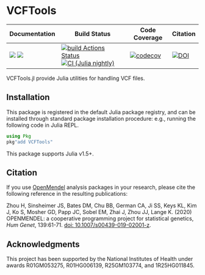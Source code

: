 # VCFTools

| **Documentation** | **Build Status** | **Code Coverage**  | **Citation**  |  
|-------------------|------------------|--------------------|--------------------|  
| [![](https://img.shields.io/badge/docs-latest-blue.svg)](https://OpenMendel.github.io/VCFTools.jl/dev/) [![](https://img.shields.io/badge/docs-stable-blue.svg)](https://OpenMendel.github.io/VCFTools.jl/stable) | [![build Actions Status](https://github.com/OpenMendel/VCFTools.jl/workflows/CI/badge.svg)](https://github.com/OpenMendel/VCFTools.jl/actions) [![CI (Julia nightly)](https://github.com/openmendel/VCFTools.jl/workflows/JuliaNightly/badge.svg)](https://github.com/OpenMendel/VCFTools.jl/actions/workflows/JuliaNightly.yml) | [![codecov](https://codecov.io/gh/OpenMendel/VCFTools.jl/branch/master/graph/badge.svg?token=QtTQogesUk)](https://codecov.io/gh/OpenMendel/VCFTools.jl) | [![DOI](https://zenodo.org/badge/100287089.svg)](https://zenodo.org/badge/latestdoi/100287089) |

VCFTools.jl provide Julia utilities for handling VCF files.

## Installation


This package is registered in the default Julia package registry, and can be installed through standard package installation procedure: e.g., running the following code in Julia REPL.
```julia
using Pkg
pkg"add VCFTools"
```

This package supports Julia v1.5+.

## Citation

If you use [OpenMendel](https://openmendel.github.io) analysis packages in your research, please cite the following reference in the resulting publications:

Zhou H, Sinsheimer JS, Bates DM, Chu BB, German CA, Ji SS, Keys KL, Kim J, Ko S, Mosher GD, Papp JC, Sobel EM, Zhai J, Zhou JJ, Lange K. (2020) OPENMENDEL: a cooperative programming project for statistical genetics,  _Hum Genet_, 139:61-71. [doi: 10.1007/s00439-019-02001-z](https://doi.org/10.1007/s00439-019-02001-z).

## Acknowledgments

This project has been supported by the National Institutes of Health under awards R01GM053275, R01HG006139, R25GM103774, and 1R25HG011845.
